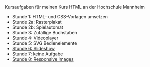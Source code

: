 Kursaufgaben für meinen Kurs HTML an der Hochschule Mannheim

- Stunde 1: HTML- und CSS-Vorlagen umsetzen
- Stunde 2a: Rasterplakat
- Stunde 2b: Spielautomat
- Stunde 3: Zufällige Buchstaben
- Stunde 4: Videoplayer
- Stunde 5: SVG Bedienelemente
- [Stunde 6: Slideshow](uebung_06.md)
- Stunde 7: keine Aufgabe
- [Stunde 8: Responsive Images](uebung_08.md)